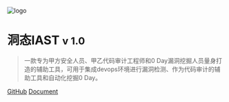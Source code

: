 ![logo](https://www.huoxian.cn/static/img/logo.2fbf251b.png)

# 洞态IAST <small>v 1.0</small>

> 一款专为甲方安全人员、甲乙代码审计工程师和0 Day漏洞挖掘人员量身打造的辅助工具，可用于集成devops环境进行漏洞检测、作为代码审计的辅助工具和自动化挖掘0 Day。

[GitHub](https://github.com/huoxianclub/LingZhi)
[Document](doc/tutorial/intro.md)

<!-- 背景图片 -->

<!-- ![](_media/bg.png) -->

<!-- 背景色 -->
